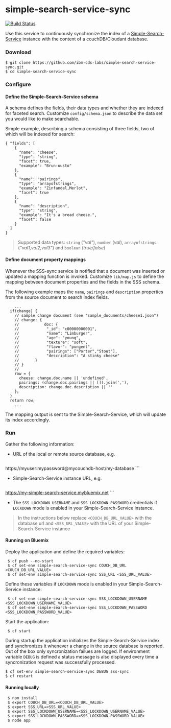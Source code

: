 # simple-search-service-sync

[![Build Status](https://travis-ci.org/ibm-cds-labs/simple-search-service-sync.svg?branch=master)](https://travis-ci.org/ibm-cds-labs/simple-search-service-sync)

Use this service to continuously synchronize the index of a [Simple-Search-Service](https://github.com/ibm-cds-labs/simple-search-service/) instance with the content of a couchDB/Cloudant database.

### Download 

```
$ git clone https://github.com/ibm-cds-labs/simple-search-service-sync.git
$ cd simple-search-service-sync
```

### Configure

#### Define the Simple-Search-Service schema

A schema defines the fields, their data types and whether they are indexed for faceted search. Customize `config/schema.json` to describe the data set you would like to make searchable.

Simple example, describing a schema consisting of three fields, two of which will be indexed for search:

```
{ "fields": [
    {
      "name": "cheese",
      "type": "string",
      "facet": true,
      "example": "Brun-uusto"
    },
    {
      "name": "pairings",
      "type": "arrayofstrings",
      "example": "Zinfandel,Merlot",     
      "facet": true
    },    
    {
      "name": "description",
      "type": "string",
      "example": "It's a bread cheese.",
      "facet": false
    }
  ]
}
```

> Supported data types: `string` (_"val"_), `number` (_val_), `arrayofstrings` (_"val1,val2,val3"_) and `boolean` (_true/false_) 


#### Define document property mappings

Whenever the SSS-sync service is notified that a document was inserted or updated a mapping function is invoked. Customize `lib/map.js` to define the mapping between document properties and the fields in the SSS schema.

The following example maps the `name`, `pairings` and `description` properties from the source document to search index fields. 

```
	...
  if(change) {
    // sample change document (see "sample_documents/cheese1.json")
    // change: {
    //           doc: {
    //            "_id": "c00000000001",
    //            "name": "Limburger",
    //            "age": "young",
    //            "texture": "soft",
    //            "flavor": "pungent",
    //            "pairings": ["Porter","Stout"],
    //            "description": "A stinky cheese"
    //       }
    // }
    //      
    row = {
      cheese: change.doc.name || 'undefined',
      pairings: (change.doc.pairings || []).join(','),
      description: change.doc.description || ''
    };
  }
  return row;
	...
```

The mapping output is sent to the Simple-Search-Service, which will update its index accordingly.

### Run

Gather the following information:

* URL of the local or remote source database, e.g.
	```
 https://myuser:mypassword@mycouchdb-host/my-database
	```
* Simple-Search-Service instance URL, e.g. 
	```
 https://my-simple-search-service.mybluemix.net
 	```

* The `SSS_LOCKDOWN_USERNAME` and `SSS_LOCKDOWN_PASSWORD` credentials if `LOCKDOWN` mode is enabled in your Simple-Search-Service instance.

> In the instructions below replace `<COUCH_DB_URL_VALUE>` with the database url and `<SSS_URL_VALUE>` with the URL of your Simple-Search-Service instance 


#### Running on Bluemix

Deploy the application and define the required variables:

```
 $ cf push --no-start
 $ cf set-env simple-search-service-sync COUCH_DB_URL <COUCH_DB_URL_VALUE>
 $ cf set-env simple-search-service-sync SSS_URL <SSS_URL_VALUE>
```

Define these variables if `LOCKDOWN` mode is enabled in your Simple-Search-Service instance:
```
 $ cf set-env simple-search-service-sync SSS_LOCKDOWN_USERNAME <SSS_LOCKDOWN_USERNAME_VALUE>
 $ cf set-env simple-search-service-sync SSS_LOCKDOWN_PASSWORD <SSS_LOCKDOWN_PASSWORD_VALUE>
```

Start the application:

```
 $ cf start
```

During startup the application initializes the Simple-Search-Service index and synchronizes it whenever a change in the source database is reported. Out of the box only syncronization failues are logged. If environment variable `DEBUG` is defined a status message is also displayed every time a syncronization request was successfully processed.

```
$ cf set-env simple-search-service-sync DEBUG sss-sync
$ cf restart
```

#### Running locally

```
 $ npm install
 $ export COUCH_DB_URL=<COUCH_DB_URL_VALUE>
 $ export SSS_URL=<SSS_URL_VALUE>
 $ export SSS_LOCKDOWN_USERNAME=<SSS_LOCKDOWN_USERNAME_VALUE>
 $ export SSS_LOCKDOWN_PASSWORD=<SSS_LOCKDOWN_PASSWORD_VALUE>
 $ node app
```

